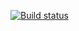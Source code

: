 [![Build status](https://ci.appveyor.com/api/projects/status/yrhkj3xj0si42cxw?svg=true)](https://ci.appveyor.com/project/AllaKru/ahj-16-2-dom)
